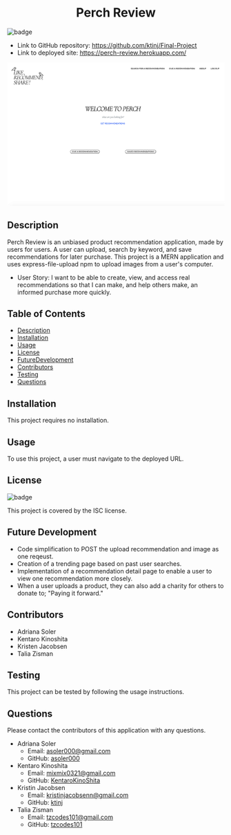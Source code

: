 <h1 align=center>Perch Review</h1>

![badge](https://img.shields.io/badge/license-ISC-brightgreen)

- Link to GitHub repository: https://github.com/ktinj/Final-Project
- Link to deployed site: https://perch-review.herokuapp.com/

![Image of application](client/public/assets/PerchPhoto.png)

## Description
Perch Review is an unbiased product recommendation application, made by users for users. A user can upload, search by keyword, and save recommendations for later purchase. This project is a MERN application and uses express-file-upload npm to upload images from a user's computer.

- User Story: I want to be able to create, view, and access real recommendations so that I can make, and help others make, an informed purchase more quickly.  


## Table of Contents
- [Description](#Description)
- [Installation](#Installation)
- [Usage](#Usage)
- [License](#License)
- [FutureDevelopment](#FutureDevelopment)
- [Contributors](#Contributors)
- [Testing](#Testing)
- [Questions](#Questions)

## Installation
This project requires no installation.

## Usage
To use this project, a user must navigate to the deployed URL. 

## License
![badge](https://img.shields.io/badge/license-ISC-brightgreen)

This project is covered by the ISC license.

## Future Development
- Code simplification to POST the upload recommendation and image as one reqeust. 
- Creation of a trending page based on past user searches.
- Implementation of a recommendation detail page to enable a user to view one recommendation more closely. 
- When a user uploads a product, they can also add a charity for others to donate to; "Paying it forward."

## Contributors
- Adriana Soler
- Kentaro Kinoshita
- Kristen Jacobsen
- Talia Zisman

## Testing
This project can be tested by following the usage instructions.

## Questions
Please contact the contributors of this application with any questions.
- Adriana Soler
    - Email: asoler000@gmail.com
    - GitHub: [asoler000](http://github.com/asoler000)
- Kentaro Kinoshita
    - Email: mixmix0321@gmail.com
    - GitHub: [KentaroKinoShita](http://github.com/KentaroKinoShita)
- Kristin Jacobsen
    - Email: kristinjacobsenn@gmail.com
    - GitHub: [ktinj](http://github.com/ktinj)
- Talia Zisman
    - Email: tzcodes101@gmail.com
    - GitHub: [tzcodes101](http://github.com/tzcodes101)